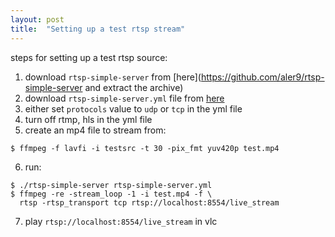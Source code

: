 ```yaml
---
layout: post
title:  "Setting up a test rtsp stream"
---
```


steps for setting up a test rtsp source:
&nbsp;
1. download `rtsp-simple-server` from [here](https://github.com/aler9/rtsp-simple-server and extract the archive)
2. download `rtsp-simple-server.yml` file from [here](https://raw.githubusercontent.com/aler9/rtsp-simple-server/main/rtsp-simple-server.yml)
3. either set `protocols` value to `udp` or `tcp` in the yml file
4. turn off rtmp, hls in the yml file
5. create an mp4 file to stream from:
&nbsp;
```
$ ffmpeg -f lavfi -i testsrc -t 30 -pix_fmt yuv420p test.mp4
```
6. run:
&nbsp;
```
$ ./rtsp-simple-server rtsp-simple-server.yml 
$ ffmpeg -re -stream_loop -1 -i test.mp4 -f \
  rtsp -rtsp_transport tcp rtsp://localhost:8554/live_stream
```
7. play `rtsp://localhost:8554/live_stream` in vlc
